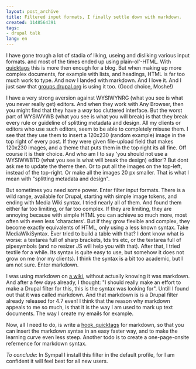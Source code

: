 ```yaml
---
layout: post_archive
title: Filtered input formats, I finally settle down with markdown.
created: 1148564391
tags:
- drupal talk
lang: en
---
```

I have gone trough a lot of stadia of liking, useing and disliking various input formats. and most of the times ended up using plain-ol'-HTML. With [quicktags](http://www.webschuur.com/modules/quicktags) this is more then enough for a blog. But when making up more complex documents, for example with lists, and headings, HTML is far too much work to type. And now I landed with markdown. And I love it. And I just saw that [groups.drupal.org](http://groups.drupal.org) is using it too. (Good choice, Moshe!)

I have a very strong aversion against WYSIWYNRG (what you see is what you never really get) editors. And when they work with Any Browser, then you might find that they have a _way_ too cluttered interface. But the worst part of WYSIWYWB (what you see is what you will break) is that they break every rule or guideline of splitting metadata and design. All my clients or editors who use such editors, seem to be able to completely misuse them. I see that they use them to insert a 120x230 (random example) image in the top right of every post. If they were given file-upload field that makes 120x230 images, and a theme that puts them in the top right its all fine. Off course it is their choice. And who am I to say 'you should not use a WYSIWWBTD (what you see is what will break the design) editor'? But dont ask me to update the theme then. Or to put all the images on the top-left, instead of the top-right. Or make all the images 20 px smaller. That is what I mean with "splitting metadata and design".

But sometimes you need some power. Enter filter input formats. There is a wild range, available for Drupal, starting with simple image tokens, and ending with Media Wiki syntax. 
I tried nearly all of them. And found them either far too limiting, or far too complex. If they are limiting, they are annoying because with simple HTML you can achieve so much more, most often with even less 'characters'. But if they grow flexible and complex, they become exactly equivalents of HTML, only using a less known syntax. Take MediaWikiSyntax. Ever tried to build a table with that? I dont know what is worse: a textarea full of sharp brackets, tds trs etc, or the textarea full of pipesymbols (and no resizer JS will help you with that). 
After that, I tried textile for a while. Its syntax is quite easy to use, but somehow it does not grow on me (nor my clients). I think the syntax is a bit too academic, but I am not sure. Enter markdown. 

I was using markdown on [a wiki](http://www.stikipad.com/), without actually knowing it was markdown. And after a few days already, I thought: "I should really make an effort to make a Drupal filter for this, this is the syntax  was looking for". Untill I found out that it was called markdown. And that markdown is is a Drupal filter already released for 4.7 even!
I think that the reason why markdown appeals to me so much, is that it is the way I am used to mark up text documents. The way I create my emails for example. 

Now, all I need to do, is write a [hook_quicktags](http://webschuur.com/node/628) for markdown, so that you can insert the markdown syntax in an easy faster way, and to make the learning curve even less steep. Another todo is to create a one-page-onsite refernence for markdown syntax.

_To conclude_: In Sympal I install this filter in the default profile, for I am confident it will feel best for all new users. 
